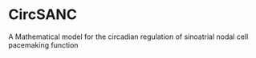 # CircSANC
A Mathematical model for the circadian regulation of sinoatrial nodal cell pacemaking function

